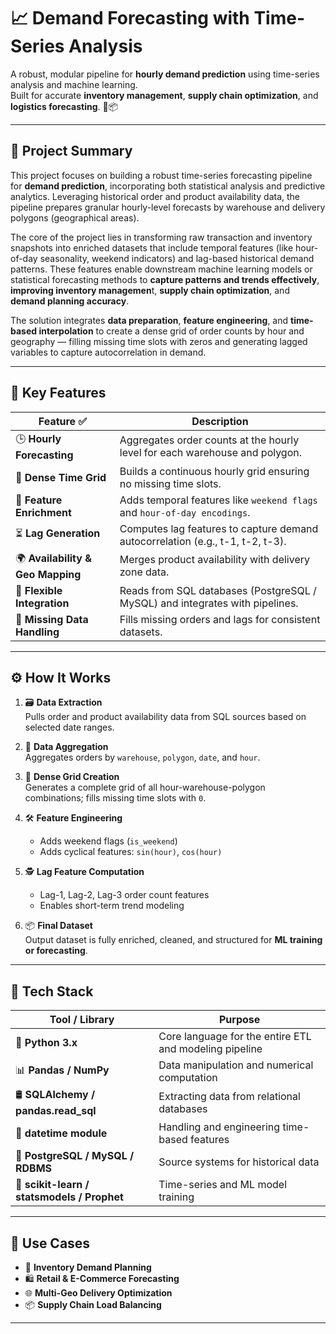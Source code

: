 # 📈 Demand Forecasting with Time-Series Analysis

A robust, modular pipeline for **hourly demand prediction** using time-series analysis and machine learning.  
Built for accurate **inventory management**, **supply chain optimization**, and **logistics forecasting**. 🚚📦

---

## 🧠 Project Summary

This project focuses on building a robust time-series forecasting pipeline for **demand prediction**, incorporating both statistical analysis and predictive analytics. Leveraging historical order and product availability data, the pipeline prepares granular hourly-level forecasts by warehouse and delivery polygons (geographical areas).

The core of the project lies in transforming raw transaction and inventory snapshots into enriched datasets that include temporal features (like hour-of-day seasonality, weekend indicators) and lag-based historical demand patterns. These features enable downstream machine learning models or statistical forecasting methods to **capture patterns and trends effectively**, **improving inventory managemen**t, **supply chain optimization**, and **demand planning accuracy**.

The solution integrates **data preparation**, **feature engineering**, and **time-based interpolation** to create a dense grid of order counts by hour and geography — filling missing time slots with zeros and generating lagged variables to capture autocorrelation in demand.

---

## 🚀 Key Features

| Feature ✅ | Description |
|-----------|-------------|
| 🕒 **Hourly Forecasting** | Aggregates order counts at the hourly level for each warehouse and polygon. |
| 📅 **Dense Time Grid** | Builds a continuous hourly grid ensuring no missing time slots. |
| 🧠 **Feature Enrichment** | Adds temporal features like `weekend flags` and `hour-of-day encodings`. |
| ⏳ **Lag Generation** | Computes lag features to capture demand autocorrelation (e.g., t-1, t-2, t-3). |
| 🌍 **Availability & Geo Mapping** | Merges product availability with delivery zone data. |
| 🔗 **Flexible Integration** | Reads from SQL databases (PostgreSQL / MySQL) and integrates with pipelines. |
| 🧼 **Missing Data Handling** | Fills missing orders and lags for consistent datasets. |

---

## ⚙️ How It Works

1. 🗃️ **Data Extraction**  
   Pulls order and product availability data from SQL sources based on selected date ranges.

2. 🧮 **Data Aggregation**  
   Aggregates orders by `warehouse`, `polygon`, `date`, and `hour`.

3. 🧱 **Dense Grid Creation**  
   Generates a complete grid of all hour-warehouse-polygon combinations; fills missing time slots with `0`.

4. 🛠️ **Feature Engineering**  
   - Adds weekend flags (`is_weekend`)  
   - Adds cyclical features: `sin(hour)`, `cos(hour)`

5. 🕵️ **Lag Feature Computation**  
   - Lag-1, Lag-2, Lag-3 order count features  
   - Enables short-term trend modeling

6. 📦 **Final Dataset**  
   Output dataset is fully enriched, cleaned, and structured for **ML training or forecasting**.

---

## 🧰 Tech Stack

| Tool / Library | Purpose |
|----------------|---------|
| 🐍 **Python 3.x** | Core language for the entire ETL and modeling pipeline |
| 📊 **Pandas / NumPy** | Data manipulation and numerical computation |
| 🛢️ **SQLAlchemy / pandas.read_sql** | Extracting data from relational databases |
| 📅 **datetime module** | Handling and engineering time-based features |
| 🧮 **PostgreSQL / MySQL / RDBMS** | Source systems for historical data |
| 🤖 **scikit-learn / statsmodels / Prophet** | Time-series and ML model training |

---

## 📌 Use Cases

- 🚛 **Inventory Demand Planning**
- 🛍️ **Retail & E-Commerce Forecasting**
- 🌐 **Multi-Geo Delivery Optimization**
- 📦 **Supply Chain Load Balancing**

---
